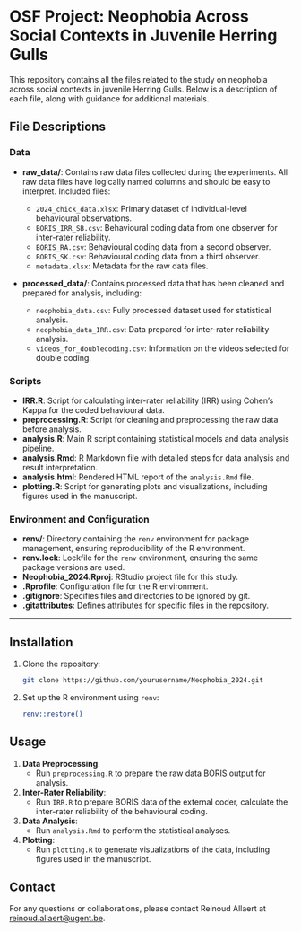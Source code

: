 # OSF Project: Neophobia Across Social Contexts in Juvenile Herring Gulls

This repository contains all the files related to the study on neophobia across social contexts in juvenile Herring Gulls. Below is a description of each file, along with guidance for additional materials.

## File Descriptions

### Data
- **raw_data/**: Contains raw data files collected during the experiments. All raw data files have logically named columns and should be easy to interpret. Included files:
  - `2024_chick_data.xlsx`: Primary dataset of individual-level behavioural observations.
  - `BORIS_IRR_SB.csv`: Behavioural coding data from one observer for inter-rater reliability.
  - `BORIS_RA.csv`: Behavioural coding data from a second observer.
  - `BORIS_SK.csv`: Behavioural coding data from a third observer.
  - `metadata.xlsx`: Metadata for the raw data files.

- **processed_data/**: Contains processed data that has been cleaned and prepared for analysis, including:
  - `neophobia_data.csv`: Fully processed dataset used for statistical analysis.
  - `neophobia_data_IRR.csv`: Data prepared for inter-rater reliability analysis.
  - `videos_for_doublecoding.csv`: Information on the videos selected for double coding.

### Scripts
- **IRR.R**: Script for calculating inter-rater reliability (IRR) using Cohen’s Kappa for the coded behavioural data.
- **preprocessing.R**: Script for cleaning and preprocessing the raw data before analysis.
- **analysis.R**: Main R script containing statistical models and data analysis pipeline.
- **analysis.Rmd**: R Markdown file with detailed steps for data analysis and result interpretation.
- **analysis.html**: Rendered HTML report of the `analysis.Rmd` file.
- **plotting.R**: Script for generating plots and visualizations, including figures used in the manuscript.

### Environment and Configuration
- **renv/**: Directory containing the `renv` environment for package management, ensuring reproducibility of the R environment.
- **renv.lock**: Lockfile for the `renv` environment, ensuring the same package versions are used.
- **Neophobia_2024.Rproj**: RStudio project file for this study.
- **.Rprofile**: Configuration file for the R environment.
- **.gitignore**: Specifies files and directories to be ignored by git.
- **.gitattributes**: Defines attributes for specific files in the repository.

---

## Installation

1. Clone the repository:
   ```bash
   git clone https://github.com/yourusername/Neophobia_2024.git
2. Set up the R environment using `renv`:
    ```bash
   renv::restore()
## Usage
1. **Data Preprocessing**:
   - Run `preprocessing.R` to prepare the raw data BORIS output for analysis.
2. **Inter-Rater Reliability**:
   - Run `IRR.R` to prepare BORIS data of the external coder, calculate the inter-rater reliability of the behavioural coding.
3. **Data Analysis**:
   - Run `analysis.Rmd` to perform the statistical analyses. 
4. **Plotting**:
   - Run `plotting.R` to generate visualizations of the data, including figures used in the manuscript.
## Contact
For any questions or collaborations, please contact Reinoud Allaert at reinoud.allaert@ugent.be.